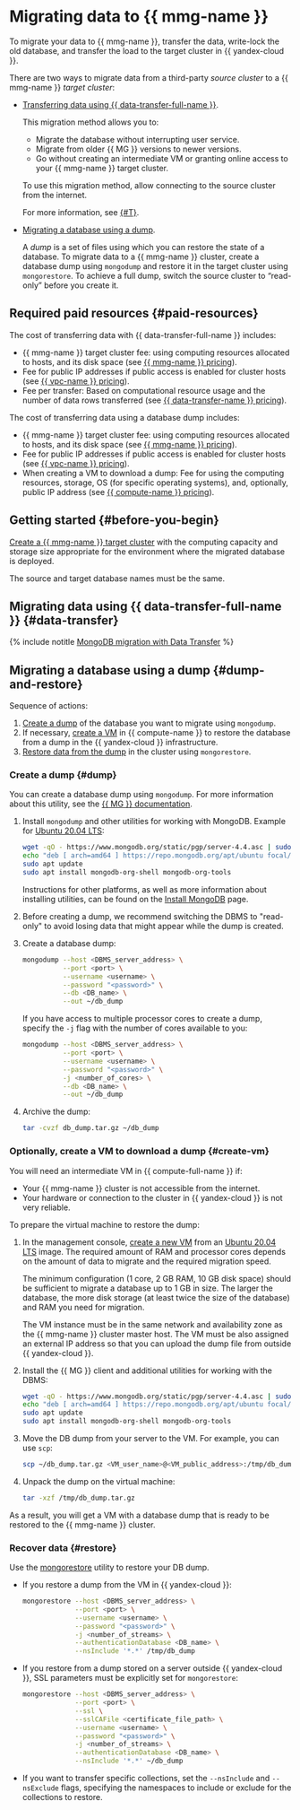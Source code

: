 # Migrating data to {{ mmg-name }}


To migrate your data to {{ mmg-name }}, transfer the data, write-lock the old database, and transfer the load to the target cluster in {{ yandex-cloud }}.

There are two ways to migrate data from a third-party _source cluster_ to a {{ mmg-name }} _target cluster_:

* [Transferring data using {{ data-transfer-full-name }}](#data-transfer).

    This migration method allows you to:

    * Migrate the database without interrupting user service.
    * Migrate from older {{ MG }} versions to newer versions.
    * Go without creating an intermediate VM or granting online access to your {{ mmg-name }} target cluster.

    To use this migration method, allow connecting to the source cluster from the internet.

    For more information, see [{#T}](../../data-transfer/concepts/use-cases.md).

* [Migrating a database using a dump](#dump-and-restore).

    A _dump_ is a set of files using which you can restore the state of a database. To migrate data to a {{ mmg-name }} cluster, create a database dump using `mongodump` and restore it in the target cluster using `mongorestore`. To achieve a full dump, switch the source cluster to <q>read-only</q> before you create it.


## Required paid resources {#paid-resources}

The cost of transferring data with {{ data-transfer-full-name }} includes:

* {{ mmg-name }} target cluster fee: using computing resources allocated to hosts, and its disk space (see [{{ mmg-name }} pricing](../../storedoc/pricing.md)).
* Fee for public IP addresses if public access is enabled for cluster hosts (see [{{ vpc-name }} pricing](../../vpc/pricing.md)).
* Fee per transfer: Based on computational resource usage and the number of data rows transferred (see [{{ data-transfer-name }} pricing](../../data-transfer/pricing.md)).

The cost of transferring data using a database dump includes:

* {{ mmg-name }} target cluster fee: using computing resources allocated to hosts, and its disk space (see [{{ mmg-name }} pricing](../../storedoc/pricing.md)).
* Fee for public IP addresses if public access is enabled for cluster hosts (see [{{ vpc-name }} pricing](../../vpc/pricing.md)).
* When creating a VM to download a dump: Fee for using the computing resources, storage, OS (for specific operating systems), and, optionally, public IP address (see [{{ compute-name }} pricing](../../compute/pricing.md)).


## Getting started {#before-you-begin}

[Create a {{ mmg-name }} target cluster](../../storedoc/operations/cluster-create.md) with the computing capacity and storage size appropriate for the environment where the migrated database is deployed.

The source and target database names must be the same.

## Migrating data using {{ data-transfer-full-name }} {#data-transfer}

{% include notitle [MongoDB migration with Data Transfer](datatransfer/storedoc.md) %}

## Migrating a database using a dump {#dump-and-restore}

Sequence of actions:

1. [Create a dump](#dump) of the database you want to migrate using `mongodump`.
1. If necessary, [create a VM](#create-vm) in {{ compute-name }} to restore the database from a dump in the {{ yandex-cloud }} infrastructure.
1. [Restore data from the dump](#restore) in the cluster using `mongorestore`.

### Create a dump {#dump}

You can create a database dump using `mongodump`. For more information about this utility, see the [{{ MG }} documentation](https://docs.mongodb.com/manual/reference/program/mongodump/).

1. Install `mongodump` and other utilities for working with MongoDB. Example for [Ubuntu 20.04 LTS](/marketplace/products/yc/ubuntu-20-04-lts):

    ```bash
    wget -qO - https://www.mongodb.org/static/pgp/server-4.4.asc | sudo apt-key add -
    echo "deb [ arch=amd64 ] https://repo.mongodb.org/apt/ubuntu focal/mongodb-org/4.4 multiverse" | sudo tee /etc/apt/sources.list.d/mongodb-org-4.4.list
    sudo apt update
    sudo apt install mongodb-org-shell mongodb-org-tools
    ```

    Instructions for other platforms, as well as more information about installing utilities, can be found on the [Install MongoDB](https://docs.mongodb.com/manual/installation/) page.

1. Before creating a dump, we recommend switching the DBMS to "read-only" to avoid losing data that might appear while the dump is created.

1. Create a database dump:

    ```bash
    mongodump --host <DBMS_server_address> \
              --port <port> \
              --username <username> \
              --password "<password>" \
              --db <DB_name> \
              --out ~/db_dump
    ```

   If you have access to multiple processor cores to create a dump, specify the `-j` flag with the number of cores available to you:

    ```bash
    mongodump --host <DBMS_server_address> \
              --port <port> \
              --username <username> \
              --password "<password>" \
              -j <number_of_cores> \
              --db <DB_name> \
              --out ~/db_dump
    ```

1. Archive the dump:

    ```bash
    tar -cvzf db_dump.tar.gz ~/db_dump
    ```

### Optionally, create a VM to download a dump {#create-vm}

You will need an intermediate VM in {{ compute-full-name }} if:

* Your {{ mmg-name }} cluster is not accessible from the internet.
* Your hardware or connection to the cluster in {{ yandex-cloud }} is not very reliable.

To prepare the virtual machine to restore the dump:

1. In the management console, [create a new VM](../../compute/operations/vm-create/create-linux-vm.md) from an [Ubuntu 20.04 LTS](/marketplace/products/yc/ubuntu-20-04-lts) image. The required amount of RAM and processor cores depends on the amount of data to migrate and the required migration speed.


   The minimum configuration (1 core, 2 GB RAM, 10 GB disk space) should be sufficient to migrate a database up to 1 GB in size. The larger the database, the more disk storage (at least twice the size of the database) and RAM you need for migration.

   The VM instance must be in the same network and availability zone as the {{ mmg-name }} cluster master host. The VM must be also assigned an external IP address so that you can upload the dump file from outside {{ yandex-cloud }}.

1. Install the {{ MG }} client and additional utilities for working with the DBMS:

    ```bash
    wget -qO - https://www.mongodb.org/static/pgp/server-4.4.asc | sudo apt-key add -
    echo "deb [ arch=amd64 ] https://repo.mongodb.org/apt/ubuntu focal/mongodb-org/4.4 multiverse" | sudo tee /etc/apt/sources.list.d/mongodb-org-4.4.list
    sudo apt update
    sudo apt install mongodb-org-shell mongodb-org-tools
    ```

1. Move the DB dump from your server to the VM. For example, you can use `scp`:

    ```bash
    scp ~/db_dump.tar.gz <VM_user_name>@<VM_public_address>:/tmp/db_dump.tar.gz
    ```

1. Unpack the dump on the virtual machine:

    ```bash
    tar -xzf /tmp/db_dump.tar.gz
    ```

As a result, you will get a VM with a database dump that is ready to be restored to the {{ mmg-name }} cluster.


### Recover data {#restore}

Use the [mongorestore](https://docs.mongodb.com/manual/reference/program/mongorestore/) utility to restore your DB dump.

* If you restore a dump from the VM in {{ yandex-cloud }}:

    ```bash
    mongorestore --host <DBMS_server_address> \
                 --port <port> \
                 --username <username> \
                 --password "<password>" \
                 -j <number_of_streams> \
                 --authenticationDatabase <DB_name> \
                 --nsInclude '*.*' /tmp/db_dump
    ```

* If you restore from a dump stored on a server outside {{ yandex-cloud }}, SSL parameters must be explicitly set for `mongorestore`:

    ```bash
    mongorestore --host <DBMS_server_address> \
                 --port <port> \
                 --ssl \
                 --sslCAFile <certificate_file_path> \
                 --username <username> \
                 --password "<password>" \
                 -j <number_of_streams> \
                 --authenticationDatabase <DB_name> \
                 --nsInclude '*.*' ~/db_dump
    ```

* If you want to transfer specific collections, set the `--nsInclude` and `--nsExclude` flags, specifying the namespaces to include or exclude for the collections to restore.
